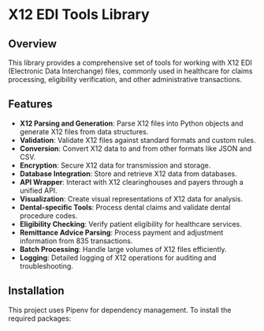 # X12 EDI Tools Library

## Overview

This library provides a comprehensive set of tools for working with X12 EDI (Electronic Data Interchange) files, commonly used in healthcare for claims processing, eligibility verification, and other administrative transactions.

## Features

- **X12 Parsing and Generation**: Parse X12 files into Python objects and generate X12 files from data structures.
- **Validation**: Validate X12 files against standard formats and custom rules.
- **Conversion**: Convert X12 data to and from other formats like JSON and CSV.
- **Encryption**: Secure X12 data for transmission and storage.
- **Database Integration**: Store and retrieve X12 data from databases.
- **API Wrapper**: Interact with X12 clearinghouses and payers through a unified API.
- **Visualization**: Create visual representations of X12 data for analysis.
- **Dental-specific Tools**: Process dental claims and validate dental procedure codes.
- **Eligibility Checking**: Verify patient eligibility for healthcare services.
- **Remittance Advice Parsing**: Process payment and adjustment information from 835 transactions.
- **Batch Processing**: Handle large volumes of X12 files efficiently.
- **Logging**: Detailed logging of X12 operations for auditing and troubleshooting.

## Installation

This project uses Pipenv for dependency management. To install the required packages: